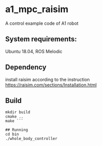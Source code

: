# a1_mpc_raisim
 A control example code of A1 robot

## System requirements:
Ubuntu 18.04, ROS Melodic

## Dependency
install raisim according to the instruction  
https://raisim.com/sections/Installation.html

## Build
``` cd {your workspace}  
mkdir build  
cmake ..  
make ```

## Running
cd bin  
./whole_body_controller  

